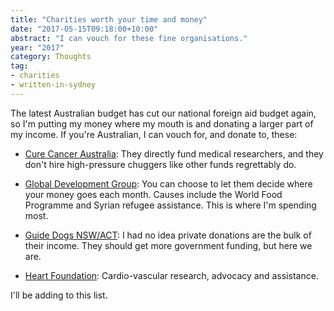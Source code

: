 ```yaml
---
title: "Charities worth your time and money"
date: "2017-05-15T09:18:00+10:00"
abstract: "I can vouch for these fine organisations."
year: "2017"
category: Thoughts
tag:
- charities
- written-in-sydney
---
```

The latest Australian budget has cut our national foreign aid budget again, so I'm putting my money where my mouth is and donating a larger part of my income. If you're Australian, I can vouch for, and donate to, these:

* [Cure Cancer Australia]\: They directly fund medical researchers, and they don't hire high-pressure chuggers like other funds regrettably do.

* [Global Development Group]\: You can choose to let them decide where your money goes each month. Causes include the World Food Programme and Syrian refugee assistance. This is where I'm spending most.

* [Guide Dogs NSW/ACT]\: I had no idea private donations are the bulk of their income. They should get more government funding, but here we are.

* [Heart Foundation]\: Cardio-vascular research, advocacy and assistance.

I'll be adding to this list.

[Cure Cancer Australia]: https://curecancer.com.au
[Global Development Group]: http://globaldevelopmentgroup.org/au/
[Guide Dogs NSW/ACT]: http://guidedogs.com.au
[Heart Foundation]: https://heartfoundation.org.au
